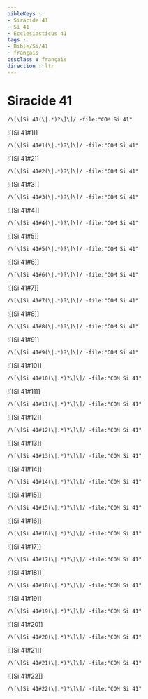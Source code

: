 ```yaml
---
bibleKeys : 
- Siracide 41
- Si 41
- Ecclesiasticus 41
tags : 
- Bible/Si/41
- français
cssclass : français
direction : ltr
---
```


# Siracide 41

```query
/\[\[Si 41(\|.*)?\]\]/ -file:"COM Si 41"
```



![[Si 41#1]]

```query
/\[\[Si 41#1(\|.*)?\]\]/ -file:"COM Si 41"
```

![[Si 41#2]]

```query
/\[\[Si 41#2(\|.*)?\]\]/ -file:"COM Si 41"
```

![[Si 41#3]]

```query
/\[\[Si 41#3(\|.*)?\]\]/ -file:"COM Si 41"
```

![[Si 41#4]]

```query
/\[\[Si 41#4(\|.*)?\]\]/ -file:"COM Si 41"
```

![[Si 41#5]]

```query
/\[\[Si 41#5(\|.*)?\]\]/ -file:"COM Si 41"
```

![[Si 41#6]]

```query
/\[\[Si 41#6(\|.*)?\]\]/ -file:"COM Si 41"
```

![[Si 41#7]]

```query
/\[\[Si 41#7(\|.*)?\]\]/ -file:"COM Si 41"
```

![[Si 41#8]]

```query
/\[\[Si 41#8(\|.*)?\]\]/ -file:"COM Si 41"
```

![[Si 41#9]]

```query
/\[\[Si 41#9(\|.*)?\]\]/ -file:"COM Si 41"
```

![[Si 41#10]]

```query
/\[\[Si 41#10(\|.*)?\]\]/ -file:"COM Si 41"
```

![[Si 41#11]]

```query
/\[\[Si 41#11(\|.*)?\]\]/ -file:"COM Si 41"
```

![[Si 41#12]]

```query
/\[\[Si 41#12(\|.*)?\]\]/ -file:"COM Si 41"
```

![[Si 41#13]]

```query
/\[\[Si 41#13(\|.*)?\]\]/ -file:"COM Si 41"
```

![[Si 41#14]]

```query
/\[\[Si 41#14(\|.*)?\]\]/ -file:"COM Si 41"
```

![[Si 41#15]]

```query
/\[\[Si 41#15(\|.*)?\]\]/ -file:"COM Si 41"
```

![[Si 41#16]]

```query
/\[\[Si 41#16(\|.*)?\]\]/ -file:"COM Si 41"
```

![[Si 41#17]]

```query
/\[\[Si 41#17(\|.*)?\]\]/ -file:"COM Si 41"
```

![[Si 41#18]]

```query
/\[\[Si 41#18(\|.*)?\]\]/ -file:"COM Si 41"
```

![[Si 41#19]]

```query
/\[\[Si 41#19(\|.*)?\]\]/ -file:"COM Si 41"
```

![[Si 41#20]]

```query
/\[\[Si 41#20(\|.*)?\]\]/ -file:"COM Si 41"
```

![[Si 41#21]]

```query
/\[\[Si 41#21(\|.*)?\]\]/ -file:"COM Si 41"
```

![[Si 41#22]]

```query
/\[\[Si 41#22(\|.*)?\]\]/ -file:"COM Si 41"
```

